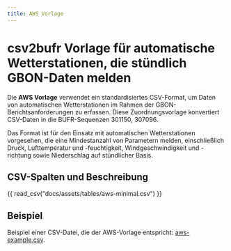 ```yaml
---
title: AWS Vorlage
---
```


# csv2bufr Vorlage für automatische Wetterstationen, die stündlich GBON-Daten melden

Die **AWS Vorlage** verwendet ein standardisiertes CSV-Format, um Daten von automatischen Wetterstationen im Rahmen der GBON-Berichtsanforderungen zu erfassen. Diese Zuordnungsvorlage konvertiert CSV-Daten in die BUFR-Sequenzen 301150, 307096.

Das Format ist für den Einsatz mit automatischen Wetterstationen vorgesehen, die eine Mindestanzahl von Parametern melden, einschließlich Druck, Lufttemperatur und -feuchtigkeit, Windgeschwindigkeit und -richtung sowie Niederschlag auf stündlicher Basis.

## CSV-Spalten und Beschreibung

{{ read_csv("docs/assets/tables/aws-minimal.csv") }}

## Beispiel

Beispiel einer CSV-Datei, die der AWS-Vorlage entspricht: [aws-example.csv](./../../sample-data/aws-example.csv).